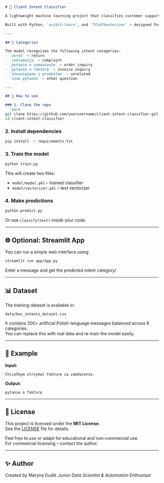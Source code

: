 
```markdown
# 🧠 Client Intent Classifier

A lightweight machine learning project that classifies customer support messages into predefined intent categories such as `return`, `complaint`, `invoice inquiry`, and more.

Built with Python, `scikit-learn`, and `TfidfVectorizer` — designed for quick local predictions and easy customization for specific business needs.

---

## 📂 Categories

The model recognizes the following intent categories:
- `zwrot` – return
- `reklamacja` – complaint
- `pytanie o zamówienie` – order inquiry
- `pytanie o fakturę` – invoice inquiry
- `niezwiązane z produktem` – unrelated
- `inne pytanie` – other question

---

## 🚀 How to use

### 1. Clone the repo
```bash
git clone https://github.com/yourusername/client-intent-classifier.git
cd client-intent-classifier
```

### 2. Install dependencies
```bash
pip install -r requirements.txt
```

### 3. Train the model
```bash
python train.py
```

This will create two files:
- `model/model.pkl` – trained classifier
- `model/vectorizer.pkl` – text vectorizer

### 4. Make predictions
```bash
python predict.py
```

Or use `classify(text)` inside your code.

---

## 🌐 Optional: Streamlit App

You can run a simple web interface using:

```bash
streamlit run app/app.py
```

Enter a message and get the predicted intent category!

---

## 📊 Dataset

The training dataset is available in:
```
data/boc_intents_dataset.csv
```

It contains 200+ artificial Polish-language messages balanced across 6 categories.  
You can replace this with real data and re-train the model easily.

---

## 🧪 Example

**Input:**
```
Chciałbym otrzymać fakturę za zamówienie.
```

**Output:**
```
pytanie o fakturę
```

---

## 📄 License

This project is licensed under the **MIT License**.  
See the [LICENSE](./LICENSE) file for details.

Feel free to use or adapt for educational and non-commercial use.  
For commercial licensing – contact the author.

---

## ✨ Author

Created by Maryna Dudik 
*Junior Data Scientist & Automation Enthusiast*

```
